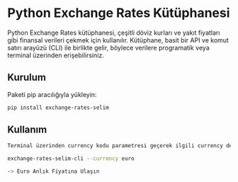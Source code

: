 # Python Exchange Rates Kütüphanesi

Python Exchange Rates kütüphanesi, çeşitli döviz kurları ve yakıt fiyatları gibi finansal verileri çekmek için kullanılır. Kütüphane, basit bir API ve komut satırı arayüzü (CLI) ile birlikte gelir, böylece verilere programatik veya terminal üzerinden erişebilirsiniz.

## Kurulum

Paketi pip aracılığıyla yükleyin:

```bash
pip install exchange-rates-selim
```

## Kullanım

```bash
Terminal üzerinden currency kodu parametresi geçerek ilgili currency değerini json formatında görebilirsiniz.

exchange-rates-selim-cli --currency euro

-> Euro Anlık Fiyatına Ulaşın

```